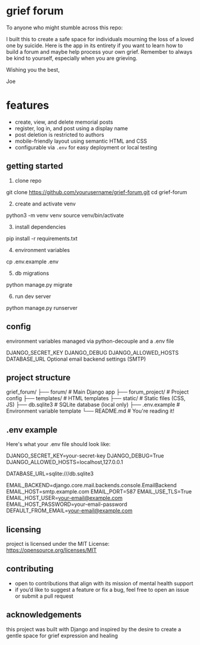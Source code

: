 # grief forum 
To anyone who might stumble across this repo:

I built this to create a safe space for individuals mourning the loss of a loved one 
by suicide. Here is the app in its entirety if you want to learn how to build a forum 
and maybe help process your own grief. Remember to always be kind to yourself, especially 
when you are grieving. 

Wishing you the best, 

Joe 

# features 
- create, view, and delete memorial posts
- register, log in, and post using a display name
- post deletion is restricted to authors
- mobile-friendly layout using semantic HTML and CSS
- configurable via `.env` for easy deployment or local testing

## getting started 

1. clone repo 

git clone https://github.com/yourusername/grief-forum.git
cd grief-forum

2. create and activate venv 

python3 -m venv venv
source venv/bin/activate

3. install dependencies 

pip install -r requirements.txt

4. environment variables 

cp .env.example .env

5. db migrations 

python manage.py migrate

6. run dev server

python manage.py runserver

## config 

environment variables managed via python-decouple and a .env file

DJANGO_SECRET_KEY
DJANGO_DEBUG
DJANGO_ALLOWED_HOSTS
DATABASE_URL
Optional email backend settings (SMTP)

## project structure

grief_forum/
├── forum/              # Main Django app
├── forum_project/      # Project config
├── templates/          # HTML templates
├── static/             # Static files (CSS, JS)
├── db.sqlite3          # SQLite database (local only)
├── .env.example        # Environment variable template
└── README.md           # You're reading it!

## .env example 
Here's what your .env file should look like:

DJANGO_SECRET_KEY=your-secret-key
DJANGO_DEBUG=True
DJANGO_ALLOWED_HOSTS=localhost,127.0.0.1

DATABASE_URL=sqlite:///db.sqlite3

EMAIL_BACKEND=django.core.mail.backends.console.EmailBackend
EMAIL_HOST=smtp.example.com
EMAIL_PORT=587
EMAIL_USE_TLS=True
EMAIL_HOST_USER=your-email@example.com
EMAIL_HOST_PASSWORD=your-email-password
DEFAULT_FROM_EMAIL=your-email@example.com

## licensing 
project is licensed under the MIT License: https://opensource.org/licenses/MIT 

## contributing
- open to contributions that align with its mission of mental health support
- if you’d like to suggest a feature or fix a bug, feel free to open an issue or submit a 
  pull request

## acknowledgements
this project was built with Django and inspired by the desire to create a gentle space for grief expression and healing